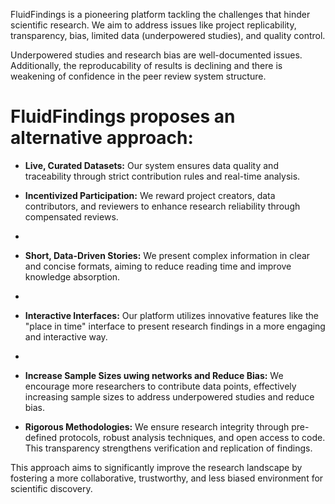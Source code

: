 FluidFindings is a pioneering platform tackling the challenges that hinder scientific research. We aim to address issues like project replicability, transparency, bias, limited data (underpowered studies), and quality control. 

Underpowered studies and research bias are well-documented issues. Additionally, the reproducability of results is declining and there is weakening of confidence in the peer review system structure.

# FluidFindings proposes an alternative approach:

* **Live, Curated Datasets:** Our system ensures data quality and traceability through strict contribution rules and real-time analysis.
  
* **Incentivized Participation:** We reward project creators, data contributors, and reviewers to enhance research reliability through compensated reviews.
* 
* **Short, Data-Driven Stories:** We present complex information in clear and concise formats, aiming to reduce reading time and improve knowledge absorption.
* 
* **Interactive Interfaces:** Our platform utilizes innovative features like the "place in time" interface to present research findings in a more engaging and interactive way.
* 
* **Increase Sample Sizes uwing networks and Reduce Bias:** We encourage more researchers to contribute data points, effectively increasing sample sizes to address underpowered studies and reduce bias.

* **Rigorous Methodologies:** We ensure research integrity through pre-defined protocols, robust analysis techniques, and open access to code. This transparency strengthens verification and replication of findings.

This approach aims to significantly improve the research landscape by fostering a more collaborative, trustworthy, and less biased environment for scientific discovery. 
